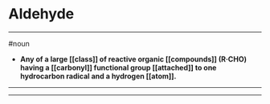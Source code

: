 # Aldehyde
---
#noun
- **Any of a large [[class]] of reactive organic [[compounds]] (R·CHO) having a [[carbonyl]] functional group [[attached]] to one hydrocarbon radical and a hydrogen [[atom]].**
---
---

